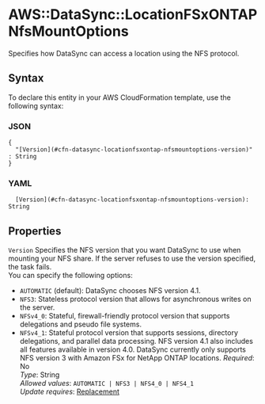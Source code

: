 # AWS::DataSync::LocationFSxONTAP NfsMountOptions<a name="aws-properties-datasync-locationfsxontap-nfsmountoptions"></a>

Specifies how DataSync can access a location using the NFS protocol\.

## Syntax<a name="aws-properties-datasync-locationfsxontap-nfsmountoptions-syntax"></a>

To declare this entity in your AWS CloudFormation template, use the following syntax:

### JSON<a name="aws-properties-datasync-locationfsxontap-nfsmountoptions-syntax.json"></a>

```
{
  "[Version](#cfn-datasync-locationfsxontap-nfsmountoptions-version)" : String
}
```

### YAML<a name="aws-properties-datasync-locationfsxontap-nfsmountoptions-syntax.yaml"></a>

```
  [Version](#cfn-datasync-locationfsxontap-nfsmountoptions-version): String
```

## Properties<a name="aws-properties-datasync-locationfsxontap-nfsmountoptions-properties"></a>

`Version` <a name="cfn-datasync-locationfsxontap-nfsmountoptions-version"></a>
Specifies the NFS version that you want DataSync to use when mounting your NFS share\. If the server refuses to use the version specified, the task fails\.  
You can specify the following options:

- `AUTOMATIC` \(default\): DataSync chooses NFS version 4\.1\.
- `NFS3`: Stateless protocol version that allows for asynchronous writes on the server\.
- `NFSv4_0`: Stateful, firewall\-friendly protocol version that supports delegations and pseudo file systems\.
- `NFSv4_1`: Stateful protocol version that supports sessions, directory delegations, and parallel data processing\. NFS version 4\.1 also includes all features available in version 4\.0\.
  DataSync currently only supports NFS version 3 with Amazon FSx for NetApp ONTAP locations\.
  _Required_: No  
  _Type_: String  
  _Allowed values_: `AUTOMATIC | NFS3 | NFS4_0 | NFS4_1`  
  _Update requires_: [Replacement](https://docs.aws.amazon.com/AWSCloudFormation/latest/UserGuide/using-cfn-updating-stacks-update-behaviors.html#update-replacement)
